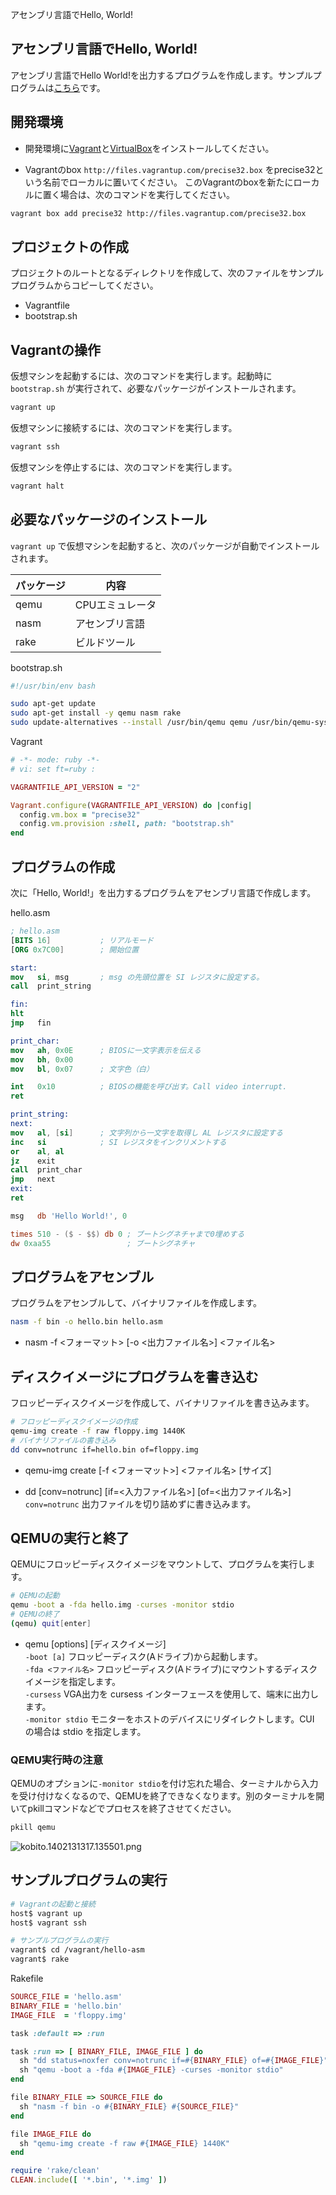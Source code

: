 アセンブリ言語でHello, World!

## アセンブリ言語でHello, World!

アセンブリ言語でHello World!を出力するプログラムを作成します。サンプルプログラムは[こちら](https://github.com/yoshi-naoyuki/bootloader)です。

## 開発環境

* 開発環境に[Vagrant](http://www.vagrantup.com)と[VirtualBox](https://www.virtualbox.org)をインストールしてください。

* Vagrantのbox `http://files.vagrantup.com/precise32.box` をprecise32という名前でローカルに置いてください。
このVagrantのboxを新たにローカルに置く場合は、次のコマンドを実行してください。

```bash
vagrant box add precise32 http://files.vagrantup.com/precise32.box
```

## プロジェクトの作成

プロジェクトのルートとなるディレクトリを作成して、次のファイルをサンプルプログラムからコピーしてください。

* Vagrantfile
* bootstrap.sh

## Vagrantの操作

仮想マシンを起動するには、次のコマンドを実行します。起動時に `bootstrap.sh` が実行されて、必要なパッケージがインストールされます。

```bash
vagrant up
```

仮想マシンに接続するには、次のコマンドを実行します。

```bash
vagrant ssh
```

仮想マンシを停止するには、次のコマンドを実行します。

```bash
vagrant halt
```


## 必要なパッケージのインストール

`vagrant up` で仮想マシンを起動すると、次のパッケージが自動でインストールされます。

|パッケージ|内容         |
|--------|-------------|
|qemu    |CPUエミュレータ|
|nasm    |アセンブリ言語 |
|rake    |ビルドツール   |

bootstrap.sh
```bash
#!/usr/bin/env bash

sudo apt-get update
sudo apt-get install -y qemu nasm rake
sudo update-alternatives --install /usr/bin/qemu qemu /usr/bin/qemu-system-i386 10
```

Vagrant
```ruby
# -*- mode: ruby -*-
# vi: set ft=ruby :

VAGRANTFILE_API_VERSION = "2"

Vagrant.configure(VAGRANTFILE_API_VERSION) do |config|
  config.vm.box = "precise32"
  config.vm.provision :shell, path: "bootstrap.sh"
end
```

## プログラムの作成

次に「Hello, World!」を出力するプログラムをアセンブリ言語で作成します。

hello.asm
```nasm
; hello.asm
[BITS 16]           ; リアルモード
[ORG 0x7C00]        ; 開始位置

start:
mov   si, msg       ; msg の先頭位置を SI レジスタに設定する。
call  print_string

fin:
hlt
jmp   fin

print_char:
mov   ah, 0x0E      ; BIOSに一文字表示を伝える
mov   bh, 0x00
mov   bl, 0x07      ; 文字色（白）

int   0x10          ; BIOSの機能を呼び出す。Call video interrupt.
ret

print_string:
next:
mov   al, [si]      ; 文字列から一文字を取得し AL レジスタに設定する
inc   si            ; SI レジスタをインクリメントする
or    al, al
jz    exit
call  print_char
jmp   next
exit:
ret

msg   db 'Hello World!', 0

times 510 - ($ - $$) db 0 ; ブートシグネチャまで0埋めする
dw 0xaa55                 ; ブートシグネチャ
```

## プログラムをアセンブル

プログラムをアセンブルして、バイナリファイルを作成します。

```bash
nasm -f bin -o hello.bin hello.asm
```

* nasm -f <フォーマット> [-o <出力ファイル名>] <ファイル名>

## ディスクイメージにプログラムを書き込む

フロッピーディスクイメージを作成して、バイナリファイルを書き込みます。

```bash
# フロッピーディスクイメージの作成
qemu-img create -f raw floppy.img 1440K
# バイナリファイルの書き込み
dd conv=notrunc if=hello.bin of=floppy.img
```

* qemu-img create [-f <フォーマット>] <ファイル名> [サイズ]

* dd [conv=notrunc] [if=<入力ファイル名>] [of=<出力ファイル名>]
`conv=notrunc` 出力ファイルを切り詰めずに書き込みます。

## QEMUの実行と終了

QEMUにフロッピーディスクイメージをマウントして、プログラムを実行します。

```bash
# QEMUの起動
qemu -boot a -fda hello.img -curses -monitor stdio
# QEMUの終了
(qemu) quit[enter]
```

* qemu [options] [ディスクイメージ]  
`-boot [a]` フロッピーディスク(Aドライブ)から起動します。  
`-fda <ファイル名>` フロッピーディスク(Aドライブ)にマウントするディスクイメージを指定します。  
`-cursess` VGA出力を cursess インターフェースを使用して、端末に出力します。  
`-monitor stdio` モニターをホストのデバイスにリダイレクトします。CUI の場合は stdio を指定します。

### QEMU実行時の注意

QEMUのオプションに`-monitor stdio`を付け忘れた場合、ターミナルから入力を受け付けなくなるので、QEMUを終了できなくなります。別のターミナルを開いてpkillコマンドなどでプロセスを終了させてください。

```bash
pkill qemu
```

![kobito.1402131317.135501.png](https://qiita-image-store.s3.amazonaws.com/0/33079/5c1896ea-6a6d-875c-a7ae-40b02ad215e3.png "kobito.1402131317.135501.png")

## サンプルプログラムの実行

```bash
# Vagrantの起動と接続
host$ vagrant up
host$ vagrant ssh

# サンプルプログラムの実行
vagrant$ cd /vagrant/hello-asm
vagrant$ rake
```

Rakefile
```ruby
SOURCE_FILE = 'hello.asm'
BINARY_FILE = 'hello.bin'
IMAGE_FILE  = 'floppy.img'

task :default => :run

task :run => [ BINARY_FILE, IMAGE_FILE ] do
  sh "dd status=noxfer conv=notrunc if=#{BINARY_FILE} of=#{IMAGE_FILE}"
  sh "qemu -boot a -fda #{IMAGE_FILE} -curses -monitor stdio"
end

file BINARY_FILE => SOURCE_FILE do
  sh "nasm -f bin -o #{BINARY_FILE} #{SOURCE_FILE}"
end

file IMAGE_FILE do
  sh "qemu-img create -f raw #{IMAGE_FILE} 1440K"
end

require 'rake/clean'
CLEAN.include([ '*.bin', '*.img' ])
```
